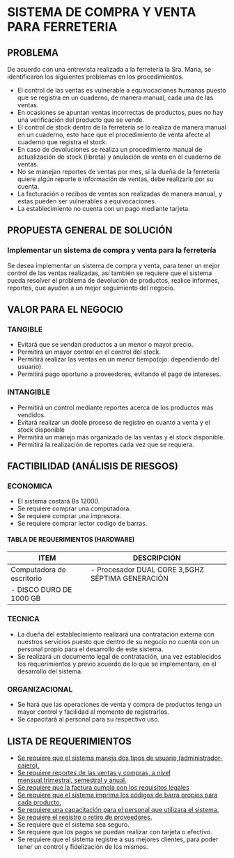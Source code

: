 # **SISTEMA DE COMPRA Y VENTA PARA FERRETERIA**

## PROBLEMA 
De acuerdo con una entrevista realizada a la ferretería la Sra. Maria, se identificaron los siguientes problemas en los procedimientos.

- El control de las ventas es vulnerable a equivocaciones humanas puesto que se registra en un cuaderno, de manera manual, cada una de las ventas.
- En ocasiones se apuntan ventas incorrectas de productos, pues no hay una verificación del producto que se vende.
- El control de stock dentro de la ferretería se lo realiza de manera manual en un cuaderno, esto hace que el procedimiento de venta afecte al cuaderno que registra el stock.
- En caso de devoluciones se realiza un procedimiento manual de actualización de stock (libreta) y anulación de venta en el cuaderno de ventas.
- No se manejan reportes de ventas por mes, si la dueña de la ferretería quiere algún reporte o información de ventas, debe realizarlo por su cuenta.
- La facturación o recibos de ventas son realizadas de manera manual, y estas pueden ser vulnerables a equivocaciones.
- La establecimiento no cuenta con un pago mediante tarjeta.

## PROPUESTA GENERAL DE SOLUCIÓN
### Implementar un sistema de compra y venta para la ferretería

Se desea implementar un sistema de compra y venta, para tener un mejor control de las ventas realizadas, así también se requiere que el sistema pueda resolver el problema de devolución de productos, realice informes, reportes, que ayuden a un mejor seguimiento del negocio.



## VALOR PARA EL NEGOCIO

### TANGIBLE
- Evitará que se vendan productos a un menor o mayor precio.
- Permitirá un mayor control en el control del stock.
- Permitirá realizar las ventas en un menor tiempo(ojo: dependiendo del usuario).
- Permitirá pago oportuno a proveedores, evitando el pago de intereses.

 
### INTANGIBLE
- Permitirá un control mediante reportes acerca de los productos más vendidos.
- Evitará realizar un doble proceso de registro en cuanto a  venta y el stock disponible
- Permitirá un manejo más organizado de las ventas y el stock disponible.
- Permitirá la realización de reportes cada vez que se requiera. 


## FACTIBILIDAD (ANÁLISIS DE RIESGOS)

### ECONOMICA
- El sistema costará Bs 12000.
- Se requiere comprar una computadora.
- Se requiere comprar una impresora.
- Se requiere comprar lector codigo de barras.
#### TABLA DE REQUERIMIENTOS (HARDWARE)

ITEM         | DESCRIPCIÓN
------------ | ------------
Computadora de escritorio | - Procesador DUAL CORE 3,5GHZ SÉPTIMA GENERACIÓN
| - DISCO DURO DE 1000 GB 
### TECNICA
- La dueña del establecimiento realizará una contratación externa con nuestros servicios puesto que dentro de su negocio no cuenta con un personal propio para el desarrollo de este sistema.
- Se realizará un documento legal de contratación, una vez establecidos los requerimientos y previo acuerdo de lo que se implementara, en el desarrollo del sistema. 


### ORGANIZACIONAL
- Se hará que las operaciones de venta y compra de productos tenga un mayor control y facilidad al momento de registrarlos.
- Se capacitará al personal para su respectivo uso.

## LISTA DE REQUERIMIENTOS
- [Se requiere que el sistema maneja dos tipos de usuario,(administrador-cajero).](https://github.com/Fernando23296/rfp/issues/2)
- [Se requiere reportes de las ventas y compras, a nivel mensual,trimestral, semestral y anual.](https://github.com/Fernando23296/rfp/issues/3)
- [Se requiere que la factura cumpla con los requisitos legales](https://github.com/Fernando23296/rfp/issues/4)
- [Se requiere que el sistema imprima los códigos de barra propios para cada producto.](https://github.com/Fernando23296/rfp/issues/5)
- [Se requiere una capacitación para el personal que utilizara el sistema.](https://github.com/Fernando23296/rfp/issues/6)
- [Se requiere el registro o retiro de proveedores.](https://github.com/Fernando23296/rfp/issues/)
- Se requiere que el sistema sea seguro.
- Se requiere que los pagos se puedan realizar con tarjeta o efectivo.
- Se requiere que el sistema registre a sus mejores clientes, para poder tener un control y fidelización de los mismos.




